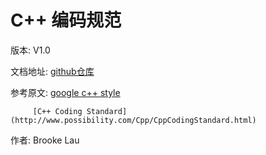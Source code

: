 # C++ 编码规范


版本: V1.0

文档地址: [github仓库](https://lxbwolf.gitbooks.io/cplusplus_coding_standard/content/)

参考原文: [google c++ style](https://google.github.io/styleguide/cppguide.html) 

         [C++ Coding Standard](http://www.possibility.com/Cpp/CppCodingStandard.html)

作者: Brooke Lau
